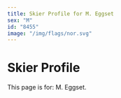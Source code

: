 ```yaml
---
title: Skier Profile for M. Eggset
sex: "M"
id: "8455"
image: "/img/flags/nor.svg" 
---
```


# Skier Profile

This page is for: M. Eggset.
    
